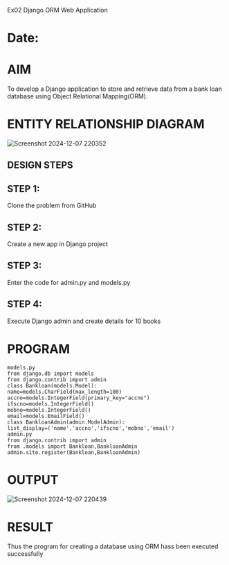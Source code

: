  Ex02 Django ORM Web Application
# Date:
# AIM
To develop a Django application to store and retrieve data from a bank loan database using Object Relational Mapping(ORM).

# ENTITY RELATIONSHIP DIAGRAM
![Screenshot 2024-12-07 220352](https://github.com/user-attachments/assets/7e2493ca-a1f4-485d-81e4-c98996f4e574)

## DESIGN STEPS
## STEP 1:
Clone the problem from GitHub

## STEP 2:
Create a new app in Django project

## STEP 3:
Enter the code for admin.py and models.py

## STEP 4:
Execute Django admin and create details for 10 books

# PROGRAM
```
models.py
from django.db import models
from django.contrib import admin
class Bankloan(models.Model):
name=models.CharField(max_length=100)
accno=models.IntegerField(primary_key="accno")
ifscno=models.IntegerField()
mobno=models.IntegerField()
email=models.EmailField()
class BankloanAdmin(admin.ModelAdmin):
list_display=('name','accno','ifscno','mobno','email')
admin.py
from django.contrib import admin
from .models import Bankloan,BankloanAdmin
admin.site.register(Bankloan,BankloanAdmin)

```
# OUTPUT
![Screenshot 2024-12-07 220439](https://github.com/user-attachments/assets/56d025a4-e0f7-4753-89c3-82a0e8a11b57)


# RESULT
Thus the program for creating a database using ORM hass been executed successfully
